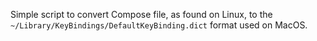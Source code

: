 Simple script to convert Compose file, as found on Linux, to the
`~/Library/KeyBindings/DefaultKeyBinding.dict` format used on MacOS.
